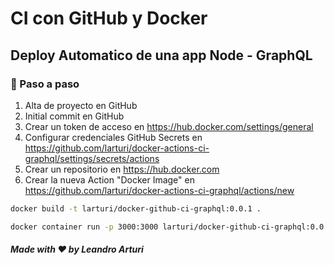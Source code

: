 # CI con GitHub y Docker

## Deploy Automatico de una app Node - GraphQL

### 🚀 Paso a paso

1. Alta de proyecto en GitHub
2. Initial commit en GitHub
3. Crear un token de acceso en <https://hub.docker.com/settings/general>
4. Configurar credenciales GitHub Secrets en <https://github.com/larturi/docker-actions-ci-graphql/settings/secrets/actions>
5. Crear un repositorio en <https://hub.docker.com>
6. Crear la nueva Action "Docker Image" en <https://github.com/larturi/docker-actions-ci-graphql/actions/new>

```bash
docker build -t larturi/docker-github-ci-graphql:0.0.1 .
```

```bash
docker container run -p 3000:3000 larturi/docker-github-ci-graphql:0.0.1
```

##### Made with ❤️ by Leandro Arturi
